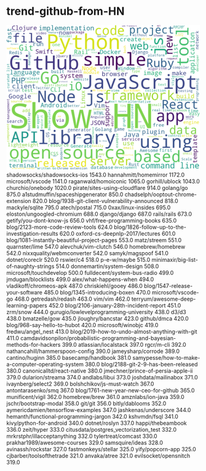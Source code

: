 # trend-github-from-HN
![word_cloud_github.png](/word_cloud_github.png)
shadowsocks/shadowsocks-ios                                 1543.0
hannahmitt/homemirror                                       1172.0
microsoft/vscode                                            1141.0
raganwald/homoiconic                                        1065.0
gorhill/ublock                                              1043.0
churchio/onebody                                            1020.0
pirate/sites-using-cloudflare                                914.0
golang/go                                                    875.0
a1studmuffin/spaceshipgenerator                              850.0
chadselph/ooptout-chrome-extension                           820.0
blog/1938-git-client-vulnerability-announced                 818.0
mackyle/sqlite                                               795.0
atech/postal                                                 715.0
0xax/linux-insides                                           695.0
eloston/ungoogled-chromium                                   688.0
django/django                                                687.0
rails/rails                                                  673.0
getify/you-dont-know-js                                      656.0
vhf/free-programming-books                                   635.0
blog/2123-more-code-review-tools                             624.0
blog/1826-follow-up-to-the-investigation-results             620.0
oxford-cs-deepnlp-2017/lectures                              601.0
blog/1081-instantly-beautiful-project-pages                  553.0
matz/streem                                                  551.0
quarnster/lime                                               547.0
alevchuk/vim-clutch                                          546.0
homebrew/homebrew                                            542.0
nixxquality/webmconverter                                    542.0
samyk/magspoof                                               541.0
dotnet/coreclr                                               520.0
rswier/c4                                                    518.0
p-e-w/maybe                                                  515.0
minimaxir/big-list-of-naughty-strings                        514.0
donnemartin/system-design                                    508.0
microsoft/touchdevelop                                       500.0
fulldecent/system-bus-radio                                  499.0
jmdugan/blocklists                                           499.0
alex/what-happens-when                                       494.0
vladikoff/chromeos-apk                                       487.0
chriskiehl/gooey                                             486.0
blog/1547-release-your-software                              485.0
blog/1345-introducing-boxen                                  470.0
microsoft/vscode-go                                          468.0
getredash/redash                                             463.0
vim/vim                                                      462.0
terryum/awesome-deep-learning-papers                         452.0
blog/2106-january-28th-incident-report                       451.0
zrm/snow                                                     444.0
gurugio/lowlevelprogramming-university                       438.0
d3/d3                                                        438.0
bmatzelle/gow                                                435.0
jloughry/bancstar                                            423.0
github/dmca                                                  420.0
blog/968-say-hello-to-hubot                                  420.0
microsoft/winobjc                                            419.0
fredwu/angel_nest                                            413.0
blog/2019-how-to-undo-almost-anything-with-git               411.0
camdavidsonpilon/probabilistic-programming-and-bayesian-methods-for-hackers      399.0
atlassian/localstack                                         397.0
rgcr/m-cli                                                   392.0
nathancahill/hammerspoon-config                              390.0
jameysharp/corrode                                           389.0
cantino/huginn                                               385.0
basecamp/handbook                                            381.0
samypesse/how-to-make-a-computer-operating-system            380.0
blog/2188-git-2-9-has-been-released                          380.0
canonicalltd/react-native                                    380.0
jmechner/prince-of-persia-apple-ii                           379.0
dularion/streama                                             374.0
andlabs/libui                                                373.0
joshdata/mailinabox                                          371.0
ivaynberg/select2                                            369.0
bolshchikov/js-must-watch                                    367.0
antontarasenko/smq                                           367.0
blog/1761-new-year-new-ceo-for-github                        365.0
munificent/vigil                                             362.0
homebrew/brew                                                361.0
amznlabs/ion-java                                            359.0
jschr/bootstrap-modal                                        358.0
git/git                                                      356.0
bitly/dablooms                                               352.0
aymericdamien/tensorflow-examples                            347.0
jashkenas/underscore                                         344.0
hemanth/functional-programming-jargon                        342.0
kshvmdn/fsql                                                 341.0
kivy/python-for-android                                      340.0
dotnet/roslyn                                                337.0
happi/thebeambook                                            336.0
zeit/hyper                                                   333.0
citusdata/postgres_vectorization_test                        332.0
mrkrstphr/illacceptanything                                  332.0
tylertreat/comcast                                           330.0
prakhar1989/awesome-courses                                  329.0
samsquire/ideas                                              328.0
avinassh/rockstar                                            327.0
fastmonkeys/stellar                                          325.0
yify/popcorn-app                                             325.0
cjbarber/toolsofthetrade                                     321.0
anvaka/atree                                                 321.0
evilsocket/opensnitch                                        319.0

